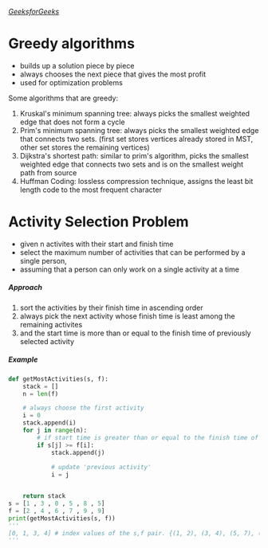 *[GeeksforGeeks](https://www.geeksforgeeks.org/fundamentals-of-algorithms/)*
# Greedy algorithms
- builds up a solution piece by piece
- always chooses the next piece that gives the most profit
- used for optimization problems

Some algorithms that are greedy:
1. Kruskal's minimum spanning tree: always picks the smallest weighted edge that does not form a cycle
2. Prim's minimum spanning tree: always picks the smallest weighted edge that connects two sets. (first set stores vertices already stored in MST, other set stores the remaining vertices)
3. Dijkstra's shortest path: similar to prim's algorithm, picks the smallest weighted edge that connects two sets and is on the smallest weight path from source
4. Huffman Coding: lossless compression technique, assigns the least bit length code to the most frequent character

# Activity Selection Problem
- given n activites with their start and finish time
- select the maximum number of activities that can be performed by a single person,
- assuming that a person can only work on a single activity at a time

##### Approach
1. sort the activities by their finish time in ascending order
2. always pick the next activity whose finish time is least among the remaining activites
3. and the start time is more than or equal to the finish time of previously selected activity


##### Example
```python
def getMostActivities(s, f):
    stack = []
    n = len(f)

    # always choose the first activity
    i = 0 
    stack.append(i)
    for j in range(n):
        # if start time is greater than or equal to the finish time of previous activity
        if s[j] >= f[i]:
            stack.append(j)
            
            # update 'previous activity'
            i = j


    return stack
s = [1 , 3 , 0 , 5 , 8 , 5] 
f = [2 , 4 , 6 , 7 , 9 , 9] 
print(getMostActivities(s, f))
'''
[0, 1, 3, 4] # index values of the s,f pair. {(1, 2), (3, 4), (5, 7), (8, 9)}
'''
```
